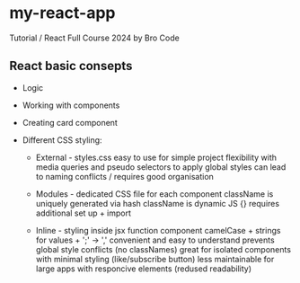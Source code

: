 # my-react-app
 Tutorial / React Full Course 2024 by Bro Code

 ## React basic consepts
  - Logic
  - Working with components

  - Creating card component

  - Different CSS styling:

     - External - styles.css
        easy to use for simple project
        flexibility with media queries and pseudo selectors
        to apply global styles
        can lead to naming conflicts / requires good organisation

     - Modules - dedicated CSS file for each component
        className is uniquely generated via hash
        className is dynamic JS {}
        requires additional set up + import

     - Inline - styling inside jsx function component
        camelCase + strings for values + ';' -> ','
        convenient and easy to understand
        prevents global style conflicts (no classNames)
        great for isolated components with minimal styling (like/subscribe button)
        less maintainable for large apps with responcive elements (redused readability)